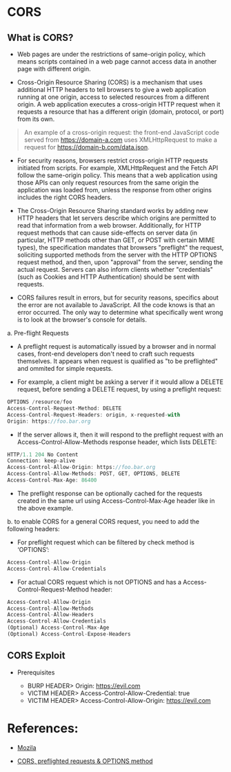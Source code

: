 # CORS

## What is CORS?

- Web pages are under the restrictions of same-origin policy, which means scripts contained in a web page cannot access data in another page with different origin. 

- Cross-Origin Resource Sharing (CORS) is a mechanism that uses additional HTTP headers to tell browsers to give a web application running at one origin, access to selected resources from a different origin. A web application executes a cross-origin HTTP request when it requests a resource that has a different origin (domain, protocol, or port) from its own.

> An example of a cross-origin request: the front-end JavaScript code served from https://domain-a.com uses XMLHttpRequest to make a request for https://domain-b.com/data.json.

- For security reasons, browsers restrict cross-origin HTTP requests initiated from scripts. For example, XMLHttpRequest and the Fetch API follow the same-origin policy. This means that a web application using those APIs can only request resources from the same origin the application was loaded from, unless the response from other origins includes the right CORS headers.

- The Cross-Origin Resource Sharing standard works by adding new HTTP headers that let servers describe which origins are permitted to read that information from a web browser. Additionally, for HTTP request methods that can cause side-effects on server data (in particular, HTTP methods other than GET, or POST with certain MIME types), the specification mandates that browsers "preflight" the request, soliciting supported methods from the server with the HTTP OPTIONS request method, and then, upon "approval" from the server, sending the actual request. Servers can also inform clients whether "credentials" (such as Cookies and HTTP Authentication) should be sent with requests.

- CORS failures result in errors, but for security reasons, specifics about the error are not available to JavaScript. All the code knows is that an error occurred. The only way to determine what specifically went wrong is to look at the browser's console for details.


a. Pre-flight Requests

- A preflight request is automatically issued by a browser and in normal cases, front-end developers don't need to craft such requests themselves. It appears when request is qualified as "to be preflighted" and ommited for simple requests.

- For example, a client might be asking a server if it would allow a DELETE request, before sending a DELETE request, by using a preflight request:

```javascript
OPTIONS /resource/foo 
Access-Control-Request-Method: DELETE 
Access-Control-Request-Headers: origin, x-requested-with
Origin: https://foo.bar.org
```
- If the server allows it, then it will respond to the preflight request with an Access-Control-Allow-Methods response header, which lists DELETE:

```javascript
HTTP/1.1 204 No Content
Connection: keep-alive
Access-Control-Allow-Origin: https://foo.bar.org
Access-Control-Allow-Methods: POST, GET, OPTIONS, DELETE
Access-Control-Max-Age: 86400
```
- The preflight response can be optionally cached for the requests created in the same url using Access-Control-Max-Age header like in the above example.

b. to enable CORS for a general CORS request, you need to add the following headers:

- For preflight request which can be filtered by check method is ‘OPTIONS’:

```javascript
Access-Control-Allow-Origin
Access-Control-Allow-Credentials
```

- For actual CORS request which is not OPTIONS and has a Access-Control-Request-Method header:

```javascript
Access-Control-Allow-Origin
Access-Control-Allow-Methods
Access-Control-Allow-Headers
Access-Control-Allow-Credentials
(Optional) Access-Control-Max-Age
(Optional) Access-Control-Expose-Headers
```

## CORS Exploit

- Prerequisites

    - BURP HEADER> Origin: https://evil.com
    - VICTIM HEADER> Access-Control-Allow-Credential: true
    - VICTIM HEADER> Access-Control-Allow-Origin: https://evil.com


# References:

- [Mozila](https://developer.mozilla.org/en-US/docs/Web/HTTP/CORS)

- [CORS, preflighted requests & OPTIONS method ](https://dev.to/effingkay/cors-preflighted-requests--options-method-3024)
